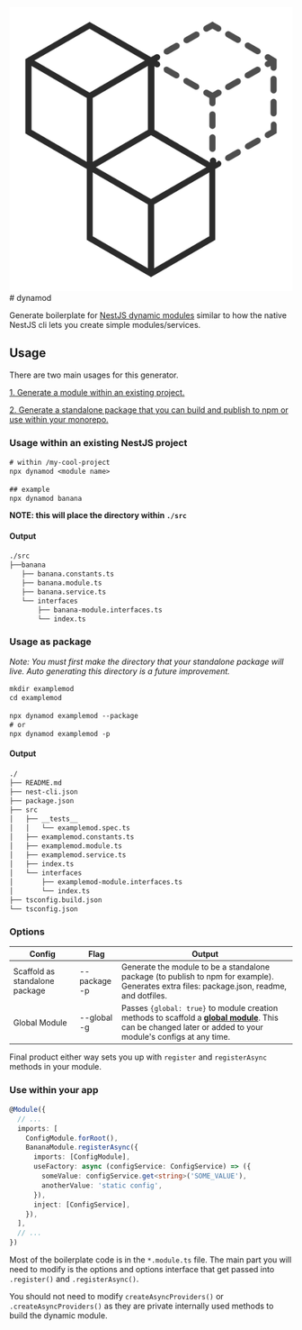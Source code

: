 <img src="./assets/dynamodlogo.svg">
# dynamod

Generate boilerplate for [NestJS dynamic modules](https://docs.nestjs.com/fundamentals/dynamic-modules#dynamic-modules) similar to how the native NestJS cli lets you create simple modules/services.

## Usage
There are two main usages for this generator.

[1. Generate a module within an existing project.](#usage-within-an-existing-nestjs-project)

[2. Generate a standalone package that you can build and publish to npm or use within your monorepo.](#usage-as-package)


### Usage within an existing NestJS project
```shell
# within /my-cool-project
npx dynamod <module name>

## example
npx dynamod banana
```
**NOTE: this will place the directory within `./src`**

#### Output
```shell
./src
├──banana
   ├── banana.constants.ts
   ├── banana.module.ts
   ├── banana.service.ts
   └── interfaces
       ├── banana-module.interfaces.ts
       └── index.ts
```

### Usage as package
_Note: You must first make the directory that your standalone package will live. Auto generating this directory is a future improvement._
```shell
mkdir examplemod
cd examplemod

npx dynamod examplemod --package
# or
npx dynamod examplemod -p
```

#### Output
```shell
./
├── README.md
├── nest-cli.json
├── package.json
├── src
│   ├── __tests__
│   │   └── examplemod.spec.ts
│   ├── examplemod.constants.ts
│   ├── examplemod.module.ts
│   ├── examplemod.service.ts
│   ├── index.ts
│   └── interfaces
│       ├── examplemod-module.interfaces.ts
│       └── index.ts
├── tsconfig.build.json
└── tsconfig.json
```

### Options

| Config | Flag | Output |                                                                                                       
|--------|------|--------|
| Scaffold as standalone package| --package <br/> -p | Generate the module to be a standalone package (to publish to npm for example). Generates extra files: package.json, readme, and dotfiles. |
| Global Module | --global <br/> -g  | Passes `{global: true}` to module creation methods to scaffold a [**global module**](https://docs.nestjs.com/modules#global-modules). This can be changed later or added to your module's configs at any time.|

Final product either way sets you up with `register` and `registerAsync` methods in your module.

### Use within your app
```typescript
@Module({
  // ...
  imports: [
    ConfigModule.forRoot(),
    BananaModule.registerAsync({
      imports: [ConfigModule],
      useFactory: async (configService: ConfigService) => ({
        someValue: configService.get<string>('SOME_VALUE'),
        anotherValue: 'static config',
      }),
      inject: [ConfigService],
    }),
  ],
  // ...
})
```

Most of the boilerplate code is in the `*.module.ts` file. The main part you will need to modify is the options and options interface that get passed into `.register()` and `.registerAsync()`.

You should not need to modify `createAsyncProviders()` or `.createAsyncProviders()` as they are private internally used methods to build the dynamic module.


